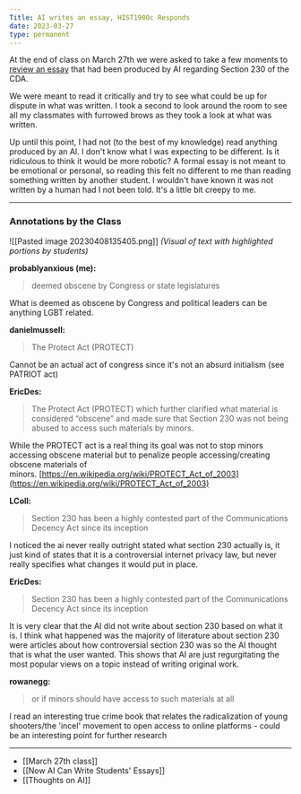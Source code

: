 ```yaml
---
Title: AI writes an essay, HIST1900c Responds
date: 2023-03-27
type: permanent
---
```


At the end of class on March 27th we were asked to take a few moments to [review an essay](https://shawngraham.github.io/hist1900/assets/slides/mar27#/35) that had been produced by AI regarding Section 230 of the CDA. 

We were meant to read it critically and try to see what could be up for dispute in what was written. I took a second to look around the room to see all my classmates with furrowed brows as they took a look at what was written. 

Up until this point, I had not (to the best of my knowledge) read anything produced by an AI. I don't know what I was expecting to be different. Is it ridiculous to think it would be more robotic? A formal essay is not meant to be emotional or personal, so reading this felt no different to me than reading something written by another student. I wouldn't have known it was not written by a human had I not been told. It's a little bit creepy to me.

---

### Annotations by the Class

![[Pasted image 20230408135405.png]]
*(Visual of text with highlighted portions by students)*

**probablyanxious (me):** 

> deemed obscene by Congress or state legislatures

What is deemed as obscene by Congress and political leaders can be anything LGBT related.

**danielmussell:**

> The Protect Act (PROTECT)

Cannot be an actual act of congress since it's not an absurd initialism (see PATRIOT act)

**EricDes:**

> The Protect Act (PROTECT) which further clarified what material is considered “obscene” and made sure that Section 230 was not being abused to access such materials by minors.

While the PROTECT act is a real thing its goal was not to stop minors accessing obscene material but to penalize people accessing/creating obscene materials of minors. [https://en.wikipedia.org/wiki/PROTECT_Act_of_2003](https://en.wikipedia.org/wiki/PROTECT_Act_of_2003)

**LColl:**

> Section 230 has been a highly contested part of the Communications Decency Act since its inception

I noticed the ai never really outright stated what section 230 actually is, it just kind of states that it is a controversial internet privacy law, but never really specifies what changes it would put in place.

**EricDes:**

> Section 230 has been a highly contested part of the Communications Decency Act since its inception

It is very clear that the AI did not write about section 230 based on what it is. I think what happened was the majority of literature about section 230 were articles about how controversial section 230 was so the AI thought that is what the user wanted. This shows that AI are just regurgitating the most popular views on a topic instead of writing original work.

**rowanegg:**

> or if minors should have access to such materials at all

I read an interesting true crime book that relates the radicalization of young shooters/the 'incel' movement to open access to online platforms - could be an interesting point for further research

---

- [[March 27th class]]
- [[Now AI Can Write Students' Essays]]
- [[Thoughts on AI]]



